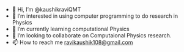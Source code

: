 - 👋 Hi, I’m @kaushikraviQMT
- 👀 I’m interested in using computer programming to do research in Physics
- 🌱 I’m currently learning computational Physics
- 💞️ I’m looking to collaborate on Computaional Physics research. 
- 📫 How to reach me ravikaushik108@gmail.com

<!---
kaushikraviQMT/kaushikraviQMT is a ✨ special ✨ repository because its `README.md` (this file) appears on your GitHub profile.
You can click the Preview link to take a look at your changes.
--->
